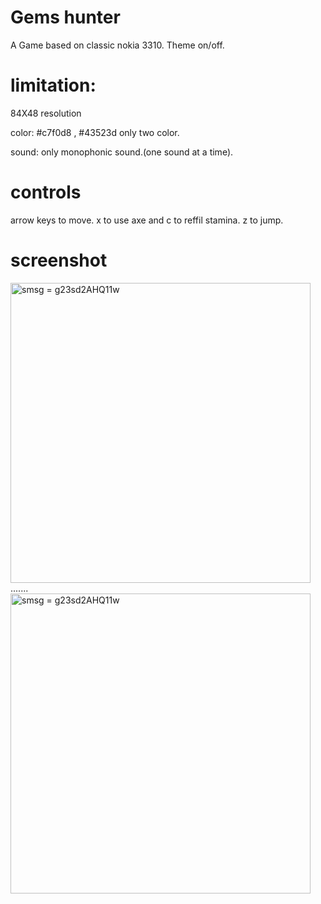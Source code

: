 # Gems hunter
A Game based on classic nokia 3310. Theme on/off.

# limitation:
84X48 resolution

color:  #c7f0d8 , #43523d only two color.

sound: only monophonic sound.(one sound at a time).

# controls
arrow keys to move. x to use axe and c to reffil stamina. z to jump. 

# screenshot
<img src="https://i.ibb.co/XYnJNhS/Capture1.png" width="480" title="smsg = g23sd2AHQ11w">
.......
<img src="https://i.ibb.co/S6CrRLZ/Capture.png" width="480" title="smsg = g23sd2AHQ11w">